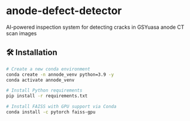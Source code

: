 # anode-defect-detector
AI-powered inspection system for detecting cracks in GSYuasa anode CT scan images

## 🛠️ Installation

```bash
# Create a new conda environment
conda create -n annode_venv python=3.9 -y
conda activate annode_venv

# Install Python requirements
pip install -r requirements.txt

# Install FAISS with GPU support via Conda
conda install -c pytorch faiss-gpu
